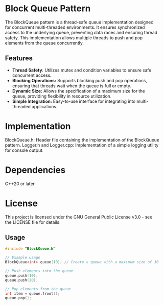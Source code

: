 # Block Queue Pattern

The BlockQueue pattern is a thread-safe queue implementation designed for concurrent multi-threaded environments. It ensures synchronized access to the underlying queue, preventing data races and ensuring thread safety. This implementation allows multiple threads to push and pop elements from the queue concurrently.

## Features

- **Thread Safety:** Utilizes mutex and condition variables to ensure safe concurrent access.
- **Blocking Operations:** Supports blocking push and pop operations, ensuring that threads wait when the queue is full or empty.
- **Dynamic Size:** Allows the specification of a maximum size for the queue, providing flexibility in resource utilization.
- **Simple Integration:** Easy-to-use interface for integrating into multi-threaded applications.

# Implementation

BlockQueue.h: Header file containing the implementation of the BlockQueue pattern.
Logger.h and Logger.cpp: Implementation of a simple logging utility for console output.

# Dependencies

C++20 or later

# License

This project is licensed under the GNU General Public License v3.0 - see the LICENSE file for details.

## Usage

```cpp
#include "BlockQueue.h"

// Example usage
BlockQueue<int> queue(10); // Create a queue with a maximum size of 10

// Push elements into the queue
queue.push(10);
queue.push(20);

// Pop elements from the queue
int item = queue.front();
queue.pop();
